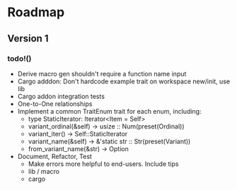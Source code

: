 Roadmap
=======

Version 1
---------

### todo!()

- Derive macro gen shouldn't require a function name input
- Cargo adddon: Don't hardcode example trait on workspace new/init, use lib
- Cargo addon integration tests
- One-to-One relationships
- Implement a common TraitEnum trait for each enum, including:
  + type StaticIterator: Iterator<Item = Self>
  + variant_ordinal(&self) -> usize :: Num(preset(Ordinal))
  + variant_iter() -> Self::StaticIterator
  + variant_name(&self) -> &'static str :: Str(preset(Variant))
  + from_variant_name(&str) -> Option<Self>
- Document, Refactor, Test
  - Make errors more helpful to end-users. Include tips
  + lib / macro
  + cargo
